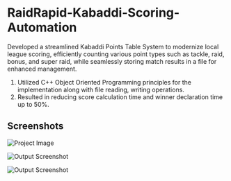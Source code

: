 
# RaidRapid-Kabaddi-Scoring-Automation

Developed a streamlined Kabaddi Points Table System to modernize local league scoring, efficiently counting various point types such as
tackle, raid, bonus, and super raid, while seamlessly storing match results in a file for enhanced management.
1. Utilized C++ Object Oriented Programming principles for the implementation along with file reading, writing operations.
2. Resulted in reducing score calculation time and winner declaration time up to 50%.

## Screenshots

![Project Image](https://drive.google.com/uc?export=view&id=1TwCvcFj0rRMmrXrbsuEjrzHehDdir30i)

![Output Screenshot](https://drive.google.com/uc?export=view&id=1wAJ3p6f5TqeZEsMecXua5aLEkychy1AW)

![Output Screenshot](https://drive.google.com/uc?export=view&id=1EpGhvC5s9Lcgz4bHpKVFfqC85TMDjK3m)

